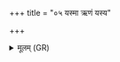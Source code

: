 +++
title = "०५ यस्मा ऋणं यस्य"

+++
<details><summary>मूलम् (GR)</summary>

यस्मा ऋणं यस्य जायाम् उपैमि  
यं याचमानो अभ्यैमि देवाः ।  
ते वाचं वादिषुर् मोत्तरां +++(Bhatt. pābhiṣur; proposes pāviṣur)+++  
मद् देवपत्नी अप्सरसाव् अधीतम् ॥ +++(Bhatt. madhyevapatnī)+++
</details>